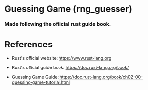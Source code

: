 # Guessing Game (rng_guesser)

### Made following the official rust guide book.

# References

- Rust's official website: https://www.rust-lang.org

- Rust's official guide book: https://doc.rust-lang.org/book/

- Guessing Game Guide: https://doc.rust-lang.org/book/ch02-00-guessing-game-tutorial.html
